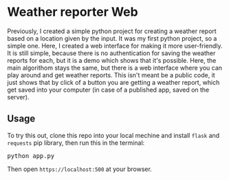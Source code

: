 # Weather reporter Web

Previously, I created a simple python project for creating a weather report based on a location given by the input. It was my first python project, so a simple one. Here, I created a web interface for making it more user-friendly. It is still simple, because there is no authentication for saving the weather reports for each, but it is a demo which shows that it's possible. Here, the main algorithom stays the same, but there is a web interface where you can play around and get weather reports. This isn't meant be a public code, it just shows that by click of a button you are getting a weather report, which get saved into your computer (in case of a published app, saved on the server).

## Usage

To try this out, clone this repo into your local mechine and install `flask` and `requests` pip library, then run this in the terminal:
<pre>
python app.py
</pre>

Then open `https://localhost:500` at your browser.


